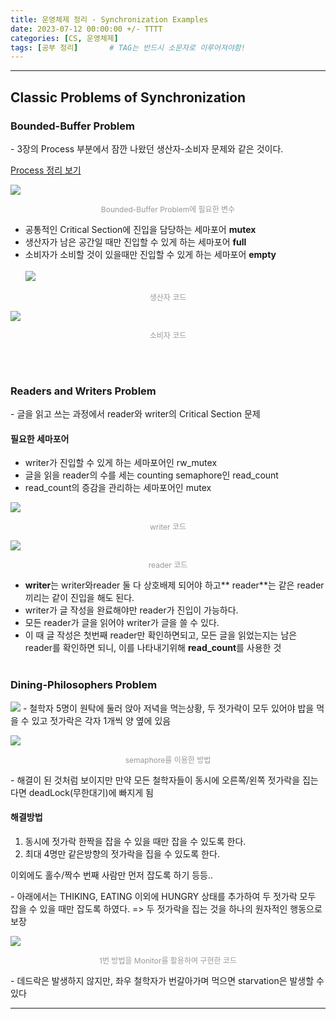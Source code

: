 ```yaml
---
title: 운영체제 정리 - Synchronization Examples
date: 2023-07-12 00:00:00 +/- TTTT
categories: [CS, 운영체제]
tags: [공부 정리]		# TAG는 반드시 소문자로 이루어져야함!
---
```



---

## Classic Problems of Synchronization 

### Bounded-Buffer Problem

\- 3장의 Process 부분에서 잠깐 나왔던 생산자-소비자 문제와 같은 것이다.

[Process 정리 보기](https://velog.io/@jws1228/운영체제-정리-Processes)

![](https://velog.velcdn.com/images/jws1228/post/0accfac7-4189-4c18-9652-869e61b8b4d6/image.png)
<p align="center" style=" font-size: 12px;
color: #999;">Bounded-Buffer Problem에 필요한 변수</p>

- 공통적인 Critical Section에 진입을 담당하는 세마포어 **mutex**
- 생산자가 남은 공간일 때만 진입할 수 있게 하는 세마포어 **full**
- 소비자가 소비할 것이 있을때만 진입할 수 있게 하는 세마포어 **empty**
<br><br>
![](https://velog.velcdn.com/images/jws1228/post/cf9263eb-ebed-4421-9152-64b220bd258a/image.png)
<p align="center" style=" font-size: 12px;
color: #999;">생산자 코드</p>


![](https://velog.velcdn.com/images/jws1228/post/301570e6-32b6-4297-add9-534e344a1777/image.png)
<p align="center" style=" font-size: 12px;
color: #999;">소비자 코드</p>


<br><br>
### Readers and Writers Problem
\- 글을 읽고 쓰는 과정에서 reader와 writer의 Critical Section 문제

#### 필요한 세마포어

- writer가 진입할 수 있게 하는 세마포어인 rw_mutex
- 글을 읽을 reader의 수를 세는 counting semaphore인 read_count
- read_count의 증감을 관리하는 세마포어인 mutex


![](https://velog.velcdn.com/images/jws1228/post/bcc1fe61-7810-437d-8133-6888a44420a5/image.png)
<p align="center" style=" font-size: 12px;
color: #999;">writer 코드</p>

![](https://velog.velcdn.com/images/jws1228/post/01ac4cdd-f8f5-41d7-93d3-04d6bb612567/image.png)
<p align="center" style=" font-size: 12px;
color: #999;">reader 코드</p>

- **writer**는 writer와reader 둘 다 상호배제 되어야 하고** reader**는 같은 reader끼리는 같이 진입을 해도 된다. 
- writer가 글 작성을 완료해야만 reader가 진입이 가능하다.
- 모든 reader가 글을 읽어야 writer가 글을 쓸 수 있다.
- 이 때 글 작성은 첫번째 reader만 확인하면되고, 모든 글을 읽었는지는 남은 reader를 확인하면 되니, 이를 나타내기위해 **read_count**를 사용한 것
<br><br>
### Dining-Philosophers Problem
![](https://velog.velcdn.com/images/jws1228/post/0e5b90f6-fec3-41ce-909d-b76f71c87391/image.png)
\- 철학자 5명이 원탁에 둘러 앉아 저녁을 먹는상황, 두 젓가락이 모두 있어야 밥을 먹을 수 있고 젓가락은 각자 1개씩 양 옆에 있음

![](https://velog.velcdn.com/images/jws1228/post/7cf34816-9c02-4b9f-b5a6-d277d6e68fbc/image.png)
<p align="center" style=" font-size: 12px;
color: #999;">semaphore를 이용한 방법</p>

\- 해결이 된 것처럼 보이지만 만약 모든 철학자들이 동시에 오른쪽/왼쪽 젓가락을 집는다면 deadLock(무한대기)에 빠지게 됨

#### 해결방법
1. 동시에 젓가락 한짝을 잡을 수 있을 때만 잡을 수 있도록 한다.
2. 최대 4명만 같은방향의 젓가락을 집을 수 있도록 한다.

이외에도 홀수/짝수 번째 사람만 먼저 잡도록 하기 등등..

\- 아래에서는 THIKING, EATING 이외에 HUNGRY 상태를 추가하여 두 젓가락 모두 잡을 수 있을 때만 잡도록 하였다. 
 => 두 젓가락을 집는 것을 하나의 원자적인 행동으로 보장

![](https://velog.velcdn.com/images/jws1228/post/738c7dd5-43ed-46d3-acdf-f0683a74a303/image.png)

<p align="center" style=" font-size: 12px;
color: #999;">1번 방법을 Monitor를 활용하여 구현한 코드</p>

\- 데드락은 발생하지 않지만, 좌우 철학자가 번갈아가며 먹으면 starvation은 발생할 수 있다

---